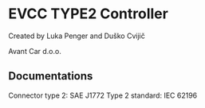 # EVCC TYPE2 Controller

Created by Luka Penger and Duško Cvijič

Avant Car d.o.o.

## Documentations

Connector type 2: SAE J1772
Type 2 standard: IEC 62196